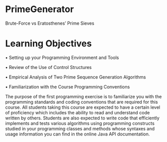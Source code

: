 # PrimeGenerator
Brute-Force vs Eratosthenes’ Prime Sieves

# Learning Objectives
• Setting up your Programming Environment and Tools
  
• Review of the Use of Control Structures
  
• Empirical Analysis of Two Prime Sequence Generation Algorithms
  
• Familiarization with the Course Programming Conventions
  
The purpose of the first programming exercise is to familiarize you with the
programming standards and coding conventions that are required for this
course. All students taking this course are expected to have a certain level of
proficiency which includes the ability to read and understand code written by
others. Students are also expected to write code that efficiently implements
and tests various algorithms using programming constructs studied in your
programming classes and methods whose syntaxes and usage information you
can find in the online Java API documentation.
